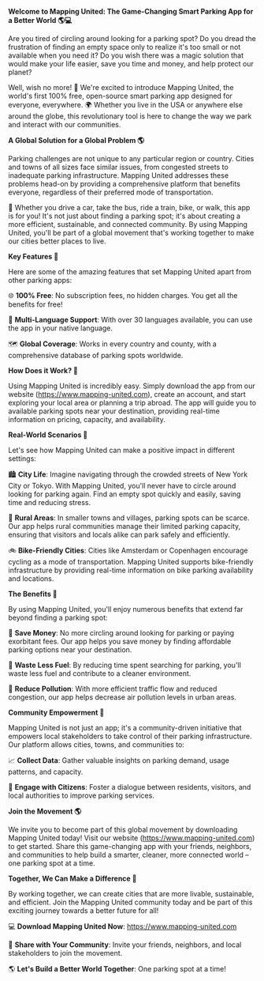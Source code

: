 **Welcome to Mapping United: The Game-Changing Smart Parking App for a Better World 🌎💻**

Are you tired of circling around looking for a parking spot? Do you dread the frustration of finding an empty space only to realize it's too small or not available when you need it? Do you wish there was a magic solution that would make your life easier, save you time and money, and help protect our planet?

Well, wish no more! 🎉 We're excited to introduce Mapping United, the world's first 100% free, open-source smart parking app designed for everyone, everywhere. 🌍 Whether you live in the USA or anywhere else around the globe, this revolutionary tool is here to change the way we park and interact with our communities.

**A Global Solution for a Global Problem 🌎**

Parking challenges are not unique to any particular region or country. Cities and towns of all sizes face similar issues, from congested streets to inadequate parking infrastructure. Mapping United addresses these problems head-on by providing a comprehensive platform that benefits everyone, regardless of their preferred mode of transportation.

🚗 Whether you drive a car, take the bus, ride a train, bike, or walk, this app is for you! It's not just about finding a parking spot; it's about creating a more efficient, sustainable, and connected community. By using Mapping United, you'll be part of a global movement that's working together to make our cities better places to live.

**Key Features 🤩**

Here are some of the amazing features that set Mapping United apart from other parking apps:

🌐 **100% Free**: No subscription fees, no hidden charges. You get all the benefits for free!

💬 **Multi-Language Support**: With over 30 languages available, you can use the app in your native language.

🗺️ **Global Coverage**: Works in every country and county, with a comprehensive database of parking spots worldwide.

**How Does it Work? 🤔**

Using Mapping United is incredibly easy. Simply download the app from our website (https://www.mapping-united.com), create an account, and start exploring your local area or planning a trip abroad. The app will guide you to available parking spots near your destination, providing real-time information on pricing, capacity, and availability.

**Real-World Scenarios 🌟**

Let's see how Mapping United can make a positive impact in different settings:

🏙️ **City Life**: Imagine navigating through the crowded streets of New York City or Tokyo. With Mapping United, you'll never have to circle around looking for parking again. Find an empty spot quickly and easily, saving time and reducing stress.

🌳 **Rural Areas**: In smaller towns and villages, parking spots can be scarce. Our app helps rural communities manage their limited parking capacity, ensuring that visitors and locals alike can park safely and efficiently.

🚲 **Bike-Friendly Cities**: Cities like Amsterdam or Copenhagen encourage cycling as a mode of transportation. Mapping United supports bike-friendly infrastructure by providing real-time information on bike parking availability and locations.

**The Benefits 🌟**

By using Mapping United, you'll enjoy numerous benefits that extend far beyond finding a parking spot:

💸 **Save Money**: No more circling around looking for parking or paying exorbitant fees. Our app helps you save money by finding affordable parking options near your destination.

🚮 **Waste Less Fuel**: By reducing time spent searching for parking, you'll waste less fuel and contribute to a cleaner environment.

💪 **Reduce Pollution**: With more efficient traffic flow and reduced congestion, our app helps decrease air pollution levels in urban areas.

**Community Empowerment 🌟**

Mapping United is not just an app; it's a community-driven initiative that empowers local stakeholders to take control of their parking infrastructure. Our platform allows cities, towns, and communities to:

📈 **Collect Data**: Gather valuable insights on parking demand, usage patterns, and capacity.

💬 **Engage with Citizens**: Foster a dialogue between residents, visitors, and local authorities to improve parking services.

**Join the Movement 🌎**

We invite you to become part of this global movement by downloading Mapping United today! Visit our website (https://www.mapping-united.com) to get started. Share this game-changing app with your friends, neighbors, and communities to help build a smarter, cleaner, more connected world – one parking spot at a time.

**Together, We Can Make a Difference 🌟**

By working together, we can create cities that are more livable, sustainable, and efficient. Join the Mapping United community today and be part of this exciting journey towards a better future for all!

💻 **Download Mapping United Now**: https://www.mapping-united.com

👫 **Share with Your Community**: Invite your friends, neighbors, and local stakeholders to join the movement.

🌎 **Let's Build a Better World Together**: One parking spot at a time!